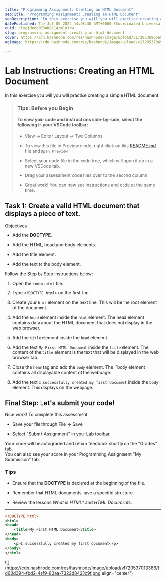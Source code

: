 ```yaml
---
title: "Programming Assignment: Creating an HTML Document"
seoTitle: "Programming Assignment: Creating an HTML Document"
seoDescription: "In this exercise you will you will practice creating a simple HTML document."
datePublished: Tue Jul 09 2024 14:58:30 GMT+0000 (Coordinated Universal Time)
cuid: clyejdeob000408k14rm101rw
slug: programming-assignment-creating-an-html-document
cover: https://cdn.hashnode.com/res/hashnode/image/upload/v1720536965694/f7aa4567-e61a-496f-a32e-f96f031c1f1c.png
ogImage: https://cdn.hashnode.com/res/hashnode/image/upload/v1720537069641/273d3415-1b2d-492f-a70a-22bdb83cdcb2.png

---
```


# Lab Instructions: Creating an HTML Document

In this exercise you will you will practice creating a simple HTML document.  

> ### **Tips: Before you Begin**
> 
> #### **To view your code and instructions side-by-side**, select the following in your VSCode toolbar:
> 
> * View -&gt; Editor Layout -&gt; Two Columns
>     
> * To view this file in Preview mode, right click on this [README.md](http://readme.md/) file and `Open Preview`
>     
> * Select your code file in the code tree, which will open it up in a new VSCode tab.
>     
> * Drag your assessment code files over to the second column.
>     
> * Great work! You can now see instructions and code at the same time.  
>     

## Task 1: Create a valid HTML document that displays a piece of text.

Objectives

* Add the **DOCTYPE**.
    
* Add the HTML, head and body elements.
    
* Add the title element.
    
* Add the text to the body element.
    

Follow the Step by Step instructions below:

1. Open the `index.html` file.
    
2. Type `<!DOCTYPE html>` on the first line.
    
3. Create your `html` element on the next line. This will be the root element of the document.
    
4. Add the `head` element inside the `html` element. The head element contains data about the HTML document that does not display in the web browser.
    
5. Add the `title` element inside the `head` element.
    
6. Add the text `My First HTML Document` inside the `title` element. The content of the `title` element is the text that will be displayed in the web browser tab.
    
7. Close the `head` tag and add the `body` element. The \`\`body element contains all displayable content of the webpage.
    
8. Add the text `I successfully created my first document` inside the `body` element. This displays on the webpage.
    

## Final Step: Let's submit your code!

Nice work! To complete this assessment:

* Save your file through File -&gt; Save
    
* Select "Submit Assignment" in your Lab toolbar.
    

Your code will be autograded and return feedback shortly on the "Grades" tab.  
You can also see your score in your Programming Assignment "My Submission" tab.

### Tips

* Ensure that the **DOCTYPE** is declared at the beginning of the file.
    
* Remember that HTML documents have a specific structure.
    
* Review the lessons *What is HTML?* and *HTML Documents.*
    

---

```xml
<!DOCTYPE html>
<html>
<head>
    <title>My First HTML Document</title>
</head>
<body>
    <p>I successfully created my first document</p>
</body>
</html>
```

![](https://cdn.hashnode.com/res/hashnode/image/upload/v1720537013366/fd63d394-fbd2-4ef9-83aa-7322d8420c9f.png align="center")